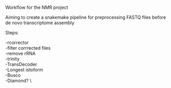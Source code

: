 Workflow for the NMR project

Aiming to create a snakemake pipeline for preprocessing FASTQ files before de novo transcriptome assembly

Steps:

-rcorrector \
-filter corrrected files \
-remove rRNA \
-trinity \
-TransDecoder \
-Longest istoform \
-Busco \
-Diamond? \
